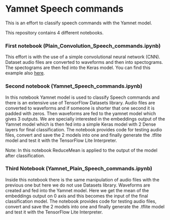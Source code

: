 # Yamnet Speech commands

This is an effort to classify speech commands with the Yamnet model.

This repository contains 4 different notebooks.

### First notebook (Plain_Convolution_Speech_commands.ipynb)

This effort is with the use of a simple convolutional neural network (CNN). Dataset audio files are converted to waveforms and then into spectograms. The spectograms are then fed into the Keras model. You can find this example also [here](https://www.tensorflow.org/tutorials/audio/simple_audio). 

### Second notebook (Yamnet_Speech_commands.ipynb)

In this notebook Yamnet model is used to classify Speech commands and there is an extensive use of TensorFlow Datasets library. Audio files are converted to waveforms and if someone is shorter that one second it is padded with zeros. Then waveforms are fed to the yamnet model which gives 3 outputs. We are specially interested in the embeddings output of the Yamnet model which is then fed into a simple Keras model with 2 Dense layers for final classification. The notebook provides code for testing audio files, convert and save the 2 models into one and finally generate the .tflite model and test it with the TensorFlow Lite Interpreter.

Note: In this notebook ReduceMean is applied to the output of the model after classification.

### Third Notebook (Yamnet_Plain_Speech_commands.ipynb)

Inside this notebook there is the same manipulation of audio files with the previous one but here we do not use Datasets library. Waveforms are created and fed into the Yamnet model. Here we get the mean of the embeddings output on 0 axis and this becomes the input of the final classification model. The notebook provides code for testing audio files, convert and save the 2 models into one and finally generate the .tflite model and test it with the TensorFlow Lite Interpreter.


